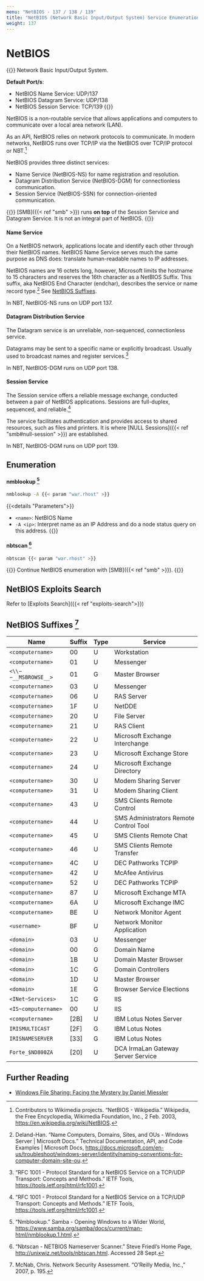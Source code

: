 ```yaml
---
menu: "NetBIOS - 137 / 138 / 139"
title: "NetBIOS (Network Basic Input/Output System) Service Enumeration"
weight: 137
---
```

# NetBIOS

{{<hint info>}}
Network Basic Input/Output System.

**Default Port/s**:
- NetBIOS Name Service: UDP/137
- NetBIOS Datagram Service: UDP/138
- NetBIOS Session Service: TCP/139
{{</hint>}}

NetBIOS is a non-routable service
that allows applications and computers
to communicate over a local area network (LAN).

As an API,
NetBIOS relies on network protocols to communicate.
In modern networks,
NetBIOS runs over TCP/IP via the NetBIOS over TCP/IP protocol
or NBT.[^wiki-netbios]

NetBIOS provides three distinct services:
- Name Service (NetBIOS-NS) for name registration and resolution.
- Datagram Distribution Service (NetBIOS-DGM) for connectionless communication.
- Session Service (NetBIOS-SSN) for connection-oriented communication.

{{<note>}}
[SMB]({{< ref "smb" >}}) runs **on top** of the Session Service and Datagram Service.
It is not an integral part of NetBIOS.
{{</note>}}

#### Name Service

On a NetBIOS network,
applications locate and identify each other
through their NetBIOS names.
NetBIOS Name Service serves much the same purpose as DNS does:
translate human-readable names to IP addresses.

NetBIOS names are 16 octets long,
however,
Microsoft limits the hostname to 15 characters
and reserves the 16th character
as a NetBIOS Suffix.
This suffix,
aka NetBIOS End Character (endchar),
describes the service or name record type.[^ms-names]
See [NetBIOS Suffixes](#netbios-suffixes).

In NBT,
NetBIOS-NS runs on UDP port 137.

#### Datagram Distribution Service

The Datagram service is an unreliable,
non-sequenced,
connectionless service.

Datagrams may be sent to a specific name
or explicitly broadcast.
Usually used to broadcast names
and register services.[^rfc-1001]

In NBT,
NetBIOS-DGM runs on UDP port 138.

#### Session Service

The Session service offers a reliable message exchange,
conducted between a pair of NetBIOS applications.
Sessions are full-duplex,
sequenced,
and reliable.[^rfc-1001]

The service facilitates authentication
and provides access to shared resources,
such as files and printers.
It is where [NULL Sessions]({{< ref "smb#null-session" >}}) are established.

In NBT,
NetBIOS-DGM runs on UDP port 139.

## Enumeration

#### nmblookup [^nmblookup]
```sh
nmblookup -A {{< param "war.rhost" >}}
```
{{<details "Parameters">}}
- `<name>`: NetBIOS Name
- `-A <ip>`: Interpret name as an IP Address and do a node status query on this address.
{{</details>}}

#### nbtscan [^nbtscan]
```sh
nbtscan {{< param "war.rhost" >}}
```

{{<note>}}
Continue NetBIOS enumeration with [SMB]({{< ref "smb" >}}).
{{</note>}}

## NetBIOS Exploits Search

Refer to [Exploits Search]({{< ref "exploits-search">}})

## NetBIOS Suffixes [^mcnab-nsa]

| Name                 | Suffix | Type | Service                                |
| -------------------- | ------ | ---- | -------------------------------------- |
| `<computername>`     | 00     | U    | Workstation                            |
| `<computername>`     | 01     | U    | Messenger                              |
| `<\\−−__MSBROWSE__>` | 01     | G    | Master Browser                         |
| `<computername>`     | 03     | U    | Messenger                              |
| `<computername>`     | 06     | U    | RAS Server                             |
| `<computername>`     | 1F     | U    | NetDDE                                 |
| `<computername>`     | 20     | U    | File Server                            |
| `<computername>`     | 21     | U    | RAS Client                             |
| `<computername>`     | 22     | U    | Microsoft Exchange Interchange         |
| `<computername>`     | 23     | U    | Microsoft Exchange Store               |
| `<computername>`     | 24     | U    | Microsoft Exchange Directory           |
| `<computername>`     | 30     | U    | Modem Sharing Server                   |
| `<computername>`     | 31     | U    | Modem Sharing Client                   |
| `<computername>`     | 43     | U    | SMS Clients Remote Control             |
| `<computername>`     | 44     | U    | SMS Administrators Remote Control Tool |
| `<computername>`     | 45     | U    | SMS Clients Remote Chat                |
| `<computername>`     | 46     | U    | SMS Clients Remote Transfer            |
| `<computername>`     | 4C     | U    | DEC Pathworks TCPIP                    |
| `<computername>`     | 42     | U    | McAfee Antivirus                       |
| `<computername>`     | 52     | U    | DEC Pathworks TCPIP                    |
| `<computername>`     | 87     | U    | Microsoft Exchange MTA                 |
| `<computername>`     | 6A     | U    | Microsoft Exchange IMC                 |
| `<computername>`     | BE     | U    | Network Monitor Agent                  |
| `<username>`         | BF     | U    | Network Monitor Application            |
| `<domain>`           | 03     | U    | Messenger                              |
| `<domain>`           | 00     | G    | Domain Name                            |
| `<domain>`           | 1B     | U    | Domain Master Browser                  |
| `<domain>`           | 1C     | G    | Domain Controllers                     |
| `<domain>`           | 1D     | U    | Master Browser                         |
| `<domain>`           | 1E     | G    | Browser Service Elections              |
| `<INet~Services>`    | 1C     | G    | IIS                                    |
| `<IS~computername>`  | 00     | U    | IIS                                    |
| `<computername>`     | [2B]   | U    | IBM Lotus Notes Server                 |
| `IRISMULTICAST`      | [2F]   | G    | IBM Lotus Notes                        |
| `IRISNAMESERVER`     | [33]   | G    | IBM Lotus Notes                        |
| `Forte_$ND800ZA`     | [20]   | U    | DCA IrmaLan Gateway Server Service     |

## Further Reading

- [Windows File Sharing: Facing the Mystery by Daniel Miessler](https://danielmiessler.com/blog/windowsfilesharing/)

[^wiki-netbios]: Contributors to Wikimedia projects. “NetBIOS - Wikipedia.” Wikipedia, the Free Encyclopedia, Wikimedia Foundation, Inc., 2 Feb. 2003, https://en.wikipedia.org/wiki/NetBIOS.
[^ms-names]: Deland-Han. “Name Computers, Domains, Sites, and OUs - Windows Server | Microsoft Docs.” Technical Documentation, API, and Code Examples | Microsoft Docs, https://docs.microsoft.com/en-us/troubleshoot/windows-server/identity/naming-conventions-for-computer-domain-site-ou.
[^mcnab-nsa]: McNab, Chris. Network Security Assessment. “O’Reilly Media, Inc.,” 2007, p. 195.
[^rfc-1001]: “RFC 1001 - Protocol Standard for a NetBIOS Service on a TCP/UDP Transport: Concepts and Methods.” IETF Tools, https://tools.ietf.org/html/rfc1001.
[^nmblookup]: “Nmblookup.” Samba - Opening Windows to a Wider World, https://www.samba.org/samba/docs/current/man-html/nmblookup.1.html.
[^nbtscan]: “Nbtscan - NETBIOS Nameserver Scanner.” Steve Friedl’s Home Page, http://unixwiz.net/tools/nbtscan.html. Accessed 28 Sept.
